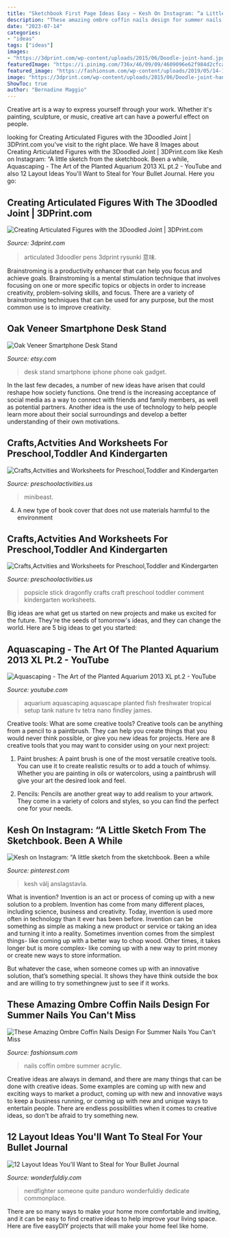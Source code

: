 ```yaml
---
title: "Sketchbook First Page Ideas Easy ~ Kesh On Instagram: “a Little Sketch From The Sketchbook. Been A While"
description: "These amazing ombre coffin nails design for summer nails you can&#039;t miss"
date: "2023-07-14"
categories:
- "ideas"
tags: ["ideas"]
images:
- "https://3dprint.com/wp-content/uploads/2015/06/Doodle-joint-hand.jpg"
featuredImage: "https://i.pinimg.com/736x/46/09/09/4609096e62f984d2cfcac67a8ab67a4c.jpg"
featured_image: "https://fashionsum.com/wp-content/uploads/2019/05/14-1.png"
image: "https://3dprint.com/wp-content/uploads/2015/06/Doodle-joint-hand.jpg"
ShowToc: true
author: "Bernadine Maggio"
---
```



Creative art is a way to express yourself through your work. Whether it's painting, sculpture, or music, creative art can have a powerful effect on people.

	

		
looking for Creating Articulated Figures with the 3Doodled Joint | 3DPrint.com you've visit to the right place. We have 8 Images about Creating Articulated Figures with the 3Doodled Joint | 3DPrint.com like Kesh on Instagram: “A little sketch from the sketchbook. Been a while, Aquascaping - The Art of the Planted Aquarium 2013 XL pt.2 - YouTube and also 12 Layout Ideas You&#039;ll Want to Steal for Your Bullet Journal. Here you go:
		
    
## Creating Articulated Figures With The 3Doodled Joint | 3DPrint.com

<img loading=lazy src="https://3dprint.com/wp-content/uploads/2015/06/Doodle-joint-hand.jpg" onerror="this.onerror=null;this.src='https://tse4.mm.bing.net/th?id=OIP.N5lhkIkX3NigiRhUMeF_vwHaJ4&amp;pid=15.1';" alt="Creating Articulated Figures with the 3Doodled Joint | 3DPrint.com">

_Source: 3dprint.com_

>articulated 3doodler pens 3dprint rysunki 意味. 

	

Brainstroming is a productivity enhancer that can help you focus and achieve goals. Brainstroming is a mental stimulation technique that involves focusing on one or more specific topics or objects in order to increase creativity, problem-solving skills, and focus. There are a variety of brainstroming techniques that can be used for any purpose, but the most common use is to improve creativity.

    
## Oak Veneer Smartphone Desk Stand

<img loading=lazy src="https://img1.etsystatic.com/010/0/6509273/il_570xN.411254787_kx33.jpg" onerror="this.onerror=null;this.src='https://tse1.mm.bing.net/th?id=OIP.tE5csW2hs9KbZo9DS4NcBAHaLH&amp;pid=15.1';" alt="Oak Veneer Smartphone Desk Stand">

_Source: etsy.com_

>desk stand smartphone iphone phone oak gadget. 

	

In the last few decades, a number of new ideas have arisen that could reshape how society functions. One trend is the increasing acceptance of social media as a way to connect with friends and family members, as well as potential partners. Another idea is the use of technology to help people learn more about their social surroundings and develop a better understanding of their own motivations.

    
## Crafts,Actvities And Worksheets For Preschool,Toddler And Kindergarten

<img loading=lazy src="https://www.preschoolactivities.us/wp-content/uploads/2014/12/Minibeast-ideas-using-paper-plates.jpg" onerror="this.onerror=null;this.src='https://tse4.mm.bing.net/th?id=OIP.WbpTd595VkD3wl1dREJWyAHaE5&amp;pid=15.1';" alt="Crafts,Actvities and Worksheets for Preschool,Toddler and Kindergarten">

_Source: preschoolactivities.us_

>minibeast. 

	

4. A new type of book cover that does not use materials harmful to the environment 

    
## Crafts,Actvities And Worksheets For Preschool,Toddler And Kindergarten

<img loading=lazy src="http://www.preschoolactivities.us/wp-content/uploads/2015/01/popsicle-stick-dragonfly.jpg" onerror="this.onerror=null;this.src='https://tse3.mm.bing.net/th?id=OIP.9AbFWUw0a0bWrXL2JB6c4QHaJ3&amp;pid=15.1';" alt="Crafts,Actvities and Worksheets for Preschool,Toddler and Kindergarten">

_Source: preschoolactivities.us_

>popsicle stick dragonfly crafts craft preschool toddler comment kindergarten worksheets. 

	

Big ideas are what get us started on new projects and make us excited for the future. They're the seeds of tomorrow's ideas, and they can change the world. Here are 5 big ideas to get you started: 

    
## Aquascaping - The Art Of The Planted Aquarium 2013 XL Pt.2 - YouTube

<img loading=lazy src="http://i.ytimg.com/vi/dNhxkOQKkqQ/maxresdefault.jpg" onerror="this.onerror=null;this.src='https://tse1.mm.bing.net/th?id=OIP.JHWmgFun3-h5saNG9CbSkwHaEK&amp;pid=15.1';" alt="Aquascaping - The Art of the Planted Aquarium 2013 XL pt.2 - YouTube">

_Source: youtube.com_

>aquarium aquascaping aquascape planted fish freshwater tropical setup tank nature tv tetra nano findley james. 

	

Creative tools: What are some creative tools?
Creative tools can be anything from a pencil to a paintbrush. They can help you create things that you would never think possible, or give you new ideas for projects. Here are 8 creative tools that you may want to consider using on your next project:
1. Paint brushes: A paint brush is one of the most versatile creative tools. You can use it to create realistic results or to add a touch of whimsy. Whether you are painting in oils or watercolors, using a paintbrush will give your art the desired look and feel.

2. Pencils: Pencils are another great way to add realism to your artwork. They come in a variety of colors and styles, so you can find the perfect one for your needs.

    
## Kesh On Instagram: “A Little Sketch From The Sketchbook. Been A While

<img loading=lazy src="https://i.pinimg.com/736x/46/09/09/4609096e62f984d2cfcac67a8ab67a4c.jpg" onerror="this.onerror=null;this.src='https://tse1.mm.bing.net/th?id=OIP.SVjhwsrRhRNi_mgcP6m9ewHaHa&amp;pid=15.1';" alt="Kesh on Instagram: “A little sketch from the sketchbook. Been a while">

_Source: pinterest.com_

>kesh välj anslagstavla. 

	

What is invention?
Invention is an act or process of coming up with a new solution to a problem. Invention has come from many different places, including science, business and creativity. Today, invention is used more often in technology than it ever has been before. 
Invention can be something as simple as making a new product or service or taking an idea and turning it into a reality. Sometimes invention comes from the simplest things- like coming up with a better way to chop wood. Other times, it takes longer but is more complex- like coming up with a new way to print money or create new ways to store information. 

But whatever the case, when someone comes up with an innovative solution, that’s something special. It shows they have think outside the box and are willing to try somethingnew just to see if it works.

    
## These Amazing Ombre Coffin Nails Design For Summer Nails You Can&#039;t Miss

<img loading=lazy src="https://fashionsum.com/wp-content/uploads/2019/05/14-1.png" onerror="this.onerror=null;this.src='https://tse1.mm.bing.net/th?id=OIP.ToJemqlYJniIpcsLQI0MKgHaKf&amp;pid=15.1';" alt="These Amazing Ombre Coffin Nails Design For Summer Nails You Can&#039;t Miss">

_Source: fashionsum.com_

>nails coffin ombre summer acrylic. 

	

Creative ideas are always in demand, and there are many things that can be done with creative ideas. Some examples are coming up with new and exciting ways to market a product, coming up with new and innovative ways to keep a business running, or coming up with new and unique ways to entertain people. There are endless possibilities when it comes to creative ideas, so don't be afraid to try something new.

    
## 12 Layout Ideas You&#039;ll Want To Steal For Your Bullet Journal

<img loading=lazy src="https://cdn.wonderfuldiy.com/wp-content/uploads/2016/06/quote-page-765x1024.jpg" onerror="this.onerror=null;this.src='https://tse1.mm.bing.net/th?id=OIP.e8D-kvjslp_nvuW19_fbkQHaJ6&amp;pid=15.1';" alt="12 Layout Ideas You&#039;ll Want to Steal for Your Bullet Journal">

_Source: wonderfuldiy.com_

>nerdfighter someone quite panduro wonderfuldiy dedicate commonplace. 

	

There are so many ways to make your home more comfortable and inviting, and it can be easy to find creative ideas to help improve your living space. Here are five easyDIY projects that will make your home feel like home.

